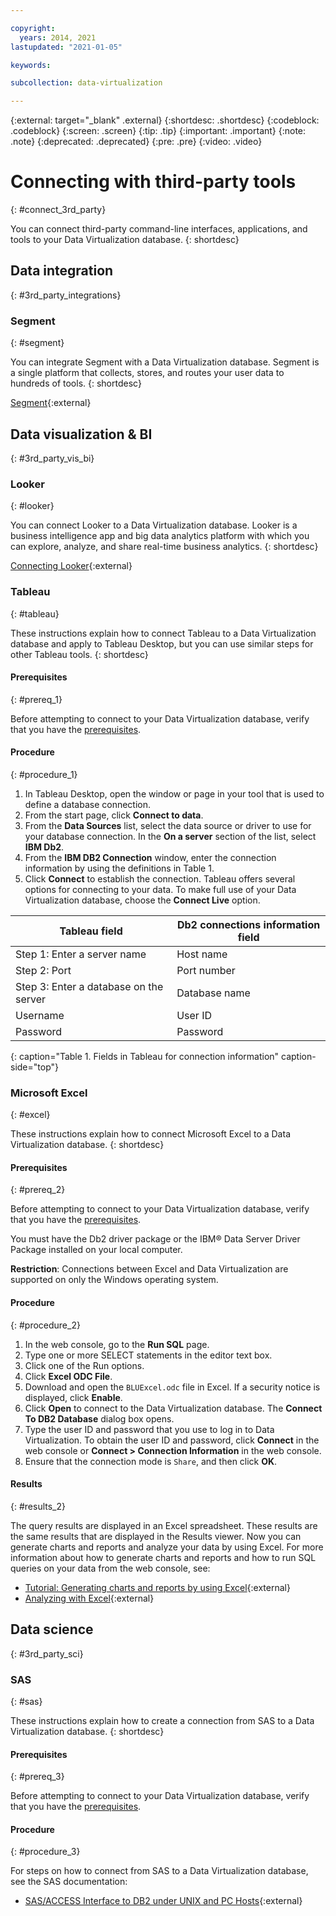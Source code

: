 ```yaml
---

copyright:
  years: 2014, 2021
lastupdated: "2021-01-05"

keywords:

subcollection: data-virtualization

---
```


<!-- Attribute definitions --> 
{:external: target="_blank" .external}
{:shortdesc: .shortdesc}
{:codeblock: .codeblock}
{:screen: .screen}
{:tip: .tip}
{:important: .important}
{:note: .note}
{:deprecated: .deprecated}
{:pre: .pre}
{:video: .video}

# Connecting with third-party tools
{: #connect_3rd_party}

You can connect third-party command-line interfaces, applications, and tools to your Data Virtualization database. 
{: shortdesc}

## Data integration
{: #3rd_party_integrations}

<!--
### Informatica
{: #informatica}

You can connect Informatica to Data Virtualization to help you manage your data.
{: shortdesc}

Watch this video to see how to integrate Data Virtualization with Informatica Cloud.

<iframe class="embed-responsive-item" id="youtubeplayer1" title="DB2 Connections - Lightening Fast How-To with Informatica Cloud" type="text/html" width="640" height="390" src="//www.youtube.com/embed/TUiS_HstLnU?rel=0" frameborder="0" webkitallowfullscreen mozallowfullscreen allowfullscreen> </iframe>
-->

### Segment
{: #segment}

You can integrate Segment with a Data Virtualization database. Segment is a single platform that collects, stores, and routes your user data to hundreds of tools.
{: shortdesc}

[Segment](https://segment.com/docs/destinations/db2/){:external}

<!--
### Aginity Workbench
{: #aginity_wb}

These instructions explain how to connect Aginity Workbench to a Data Virtualization database. You can use Aginity Workbench to migrate IBM PureData for Analytics (Netezza) data models and data to Data Virtualization.
{: shortdesc}

#### Prerequisites
{: #prereq6}

Before attempting to connect to your Data Virtualization database, verify that you have the [prerequisites](/docs/Db2onCloud/connecting?topic=Db2onCloud-connect_ov#prereqs).

#### Procedure
{: #proc6}

1. Download and install Aginity Workbench.
2. Determine your ODBC DSN from the connection information that you noted earlier.
3. Launch Aginity Workbench. If the database connection dialog box does not open automatically, open it by clicking **Connect** on the toolbar.
4. [Establish a database connection](https://www.aginity.com/documentation/WB/dashDB/Default.htm#Aginity_Topics/Aginity_Workbench/Database_Connection_Dialog_Box.htm){:external}. Use the host name, user ID, and password from the connection information that you noted earlier.
-->

## Data visualization & BI
{: #3rd_party_vis_bi}

### Looker
{: #looker}

You can connect Looker to a Data Virtualization database. Looker is a business intelligence app and big data analytics platform with which you can explore, analyze, and share real-time business analytics.
{: shortdesc}

[Connecting Looker](https://docs.looker.com/setup-and-management/connecting-to-db){:external}

### Tableau
{: #tableau}

These instructions explain how to connect Tableau to a Data Virtualization database and apply to Tableau Desktop<!--version 8.x-->, but you can use similar steps for other Tableau tools.
{: shortdesc}

#### Prerequisites
{: #prereq_1}

Before attempting to connect to your Data Virtualization database, verify that you have the [prerequisites](/docs/Db2onCloud/connecting?topic=Db2onCloud-connect_ov#prereqs).

#### Procedure
{: #procedure_1}

1. In Tableau Desktop, open the window or page in your tool that is used to define a database connection.
2. From the start page, click **Connect to data**.
3. From the **Data Sources** list, select the data source or driver to use for your database connection. In the **On a server** section of the list, select **IBM Db2**.
4. From the **IBM DB2 Connection** window, enter the connection information by using the definitions in Table 1.
5. Click **Connect** to establish the connection. Tableau offers several options for connecting to your data. To make full use of your Data Virtualization database, choose the **Connect Live** option.

| Tableau field | Db2 connections information field |
|---------------|-----------------------------------|
| Step 1: Enter a server name | Host name |
| Step 2: Port | Port number |
| Step 3: Enter a database on the server | Database name |
| Username | User ID |
| Password | Password |
{: caption="Table 1. Fields in Tableau for connection information" caption-side="top"}

### Microsoft Excel
{: #excel}

These instructions explain how to connect Microsoft Excel <!--2010-->to a Data Virtualization database.
{: shortdesc}

#### Prerequisites
{: #prereq_2}

Before attempting to connect to your Data Virtualization database, verify that you have the [prerequisites](/docs/Db2onCloud/connecting?topic=Db2onCloud-connect_ov#prereqs).

You must have the Db2 driver package or the IBM® Data Server Driver Package installed on your local computer. 

**Restriction**: Connections between Excel and Data Virtualization are supported on only the Windows operating system.

#### Procedure
{: #procedure_2}

1. In the web console, go to the **Run SQL** page.    
2. Type one or more SELECT statements in the editor text box.
3. Click one of the Run options.
4. Click **Excel ODC File**.
5. Download and open the `BLUExcel.odc` file in Excel. If a security notice is displayed, click **Enable**.
6. Click **Open** to connect to the Data Virtualization database. The **Connect To DB2 Database** dialog box opens.
7. Type the user ID and password that you use to log in to Data Virtualization. To obtain the user ID and password, click **Connect** in the web console or **Connect > Connection Information** in the web console.
8. Ensure that the connection mode is `Share`, and then click **OK**.

#### Results
{: #results_2}

The query results are displayed in an Excel spreadsheet. These results are the same results that are displayed in the Results viewer. Now you can generate charts and reports and analyze your data by using Excel. For more information about how to generate charts and reports and how to run SQL queries on your data from the web console, see: 
- [Tutorial: Generating charts and reports by using Excel](https://www.ibm.com/support/knowledgecenter/SSFMBX/com.ibm.swg.im.dashdb.analytics.doc/doc/explore_excel_reports.html){:external}
- [Analyzing with Excel](https://www.ibm.com/support/knowledgecenter/SSFMBX/com.ibm.swg.im.dashdb.analytics.doc/doc/exploreexcel.html){:external}

<!--
### Esri ArcGIS for Desktop
{: #esri_arcgis}

You can connect Esri ArcGIS for Desktop to a Data Virtualization database and then use it to analyze and visualize geospatial data.
{: shortdesc}

#### Prerequisites
{: #prereq10}

Before attempting to connect to your Data Virtualization database, verify that you have the [prerequisites](/docs/Db2onCloud/connecting?topic=Db2onCloud-connect_ov#prereqs).

You must have the Db2 driver package or the IBM® Data Server Driver Package installed on your computer.

#### Procedure
{: #proc10}

1. Determine your ODBC DSN data from the [connection information](/docs/Db2onCloud/connecting?topic=Db2onCloud-db_details_cxn_creds#db_details_cxn_creds) that you collected beforehand.

2. Create a new connection:
      
   a. In the ArcCatalog Catalog tree, open the Database Connections node and click **Add Database Connection**.
        
   b. In the Database Connections wizard:
   - Select **DB2** from the Database Platform drop-down list.
   - Enter the following string in the **Data source** field:
     ```
     HostName=<hostname>;Port=<port>;Database=<database>;
     CLIENTBUFFERSUNBOUNDLOBS=1;LOBCACHESIZE=50000000;
     FET_BUF_SIZE=256K  
     ```

     where `<hostname>`, `<port>`, and `<database>` are placeholders that represent the host name, port number, and database name that you noted earlier.
            
   - Select **Database authentication** as the authentication type.
            
   - Specify your user name and password (the user ID and password that you noted earlier) in the corresponding fields.
            
   - Press **OK**.
        
     ![Database Connections wizard](images/2_gs_conn.jpg "Database Connections wizard"){: caption="Figure 1. Database Connections wizard" caption-side="bottom"}

#### Results
{: #results3}

The ArcCatalog component of Esri ArcGIS for Desktop is now connected to your Data Virtualization database. 
-->

## Data science
{: #3rd_party_sci}

### SAS
{: #sas}

These instructions explain how to create a connection from SAS to a Data Virtualization database.
{: shortdesc}

#### Prerequisites
{: #prereq_3}

Before attempting to connect to your Data Virtualization database, verify that you have the [prerequisites](/docs/Db2onCloud/connecting?topic=Db2onCloud-connect_ov#prereqs).

#### Procedure
{: #procedure_3}

For steps on how to connect from SAS to a Data Virtualization database, see the SAS documentation:
- [SAS/ACCESS Interface to DB2 under UNIX and PC Hosts](https://documentation.sas.com/?docsetId=acreldb&docsetTarget=p1dzq4zjg1iycgn16l4xj9nnvibt.htm&docsetVersion=9.4&locale=en){:external}

<!--
### R development environment
{: #r_dev_env}

Instead of using the RStudio® environment that is integrated within IBM Watson Studio, you might prefer to use your own, locally installed R development environment. For example, you might have your own RStudio installation, or you might prefer to use some other development tool such as Rcmdr or Rattle. These instructions explain how to connect an R development environment to a Data Virtualization database.
{: shortdesc}

#### Prerequisites
{: #prereq13}

Before attempting to connect to your Data Virtualization database, verify that you have the [prerequisites](/docs/Db2onCloud/connecting?topic=Db2onCloud-connect_ov#prereqs).

#### Procedure
{: #proc13}

1. In your local R environment, install the `ibmdbR` package by entering the following command:

   `install.packages("ibmdbR")`

   Your local R environment accesses the Comprehensive R Archive Network (CRAN) and automatically downloads and installs the `ibmdbR` package and any prerequisite packages that are not already installed.
    
2. Create an ODBC driver connection between your R development environment and your Data Virtualization database:
        
   a. [Set up your database as an ODBC data source](https://www.ibm.com/support/knowledgecenter/SSFMBX/com.ibm.swg.im.dashdb.doc/connecting/connect_connecting_cli_and_odbc_applications.html){:external}.
        
   b. Open your locally installed R development environment.
        
   c. At the R prompt, enter the following statements to create the connection. Replace the placeholders with the [connection information](/docs/Db2onCloud/connecting?topic=Db2onCloud-db_details_cxn_creds#db_details_cxn_creds) that you collected beforehand.

   - If your locally installed R development environment runs in the Data Virtualization database:

     ```
     library(ibmdbR)
     host.name <- "placeholderForYourHostName"
     port <-"placeholderForPortNumber" # 50000 if not using SSL or 50001 if using SSL
     user.name <-"placeholderForYourUserName"
     pwd <- "placeholderForYourPassword"
     con.text <- paste("placeholderForYourDSNName;DRIVER=BLUDB",
                       ";Database=BLUDB",
                       ";Hostname=",host.name,
                       ";Port=",port,
                       ";PROTOCOL=TCPIP",
                       ";UID=", user.name,
                       ";PWD=",pwd,sep="")
     # Connect to using a odbc Driver Connection string to a remote database
     con <- idaConnect(con.text)
     ```

   - If your locally installed R development environment does not run in the Data Virtualization database:

     ```
     library(ibmdbR)
     driver.name <- "{placeholderForYourDriverName}"
     db.name <- "placeholderForYourDatabaseName"
     host.name <- "placeholderForYourHostName"
     port <-"placeholderForYourPort"
     user.name <-"placeholderForYourUserName"
     pwd <- "placeholderForYourPassword"
     con.text <- paste("placeholderForYourDSNName;DRIVER=",driver.name,
                       ";Database=",db.name,
                       ";Hostname=",host.name,
                       ";Port=",port,
                       ";PROTOCOL=TCPIP",
                       ";UID=", user.name,
                       ";PWD=",pwd,sep="")
     # Connect to using a odbc Driver Connection string to a remote database
     con <- idaConnect(con.text)
     ```

     The statement that is used to create the connection object uses the `idaConnect()` method, not the `odbcConnect()` or `odbcDriverConnect()` methods.
     {: note}
        
   d. Initialize the analytics package by issuing the following R command:

   `idaInit(con)`

   e. To test whether the connection is working, issue the following R command:

   `idaShowTables()`

   The console displays a list of all of the tables and views in the current schema.
-->


